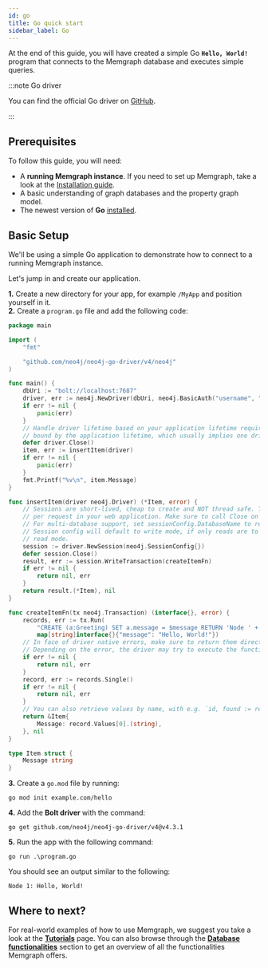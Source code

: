 ```yaml
---
id: go
title: Go quick start
sidebar_label: Go
---
```


At the end of this guide, you will have created a simple Go **`Hello, World!`**
program that connects to the Memgraph database and executes simple queries.

:::note Go driver

You can find the official Go driver on
[GitHub](https://github.com/neo4j/neo4j-go-driver).

:::

## Prerequisites

To follow this guide, you will need:
* A **running Memgraph instance**. If you need to set up Memgraph, take a look
  at the [Installation guide](/installation/overview.md).
* A basic understanding of graph databases and the property graph model.
* The newest version of **Go** [installed](https://golang.org/doc/install).

## Basic Setup

We'll be using a simple Go application to demonstrate how to connect to a
running Memgraph instance.

Let's jump in and create our application.

**1.** Create a new directory for your app, for example `/MyApp` and position
yourself in it.<br /> **2.** Create a `program.go` file and add the following
code:

```go
package main

import (
    "fmt"

    "github.com/neo4j/neo4j-go-driver/v4/neo4j"
)

func main() {
    dbUri := "bolt://localhost:7687"
    driver, err := neo4j.NewDriver(dbUri, neo4j.BasicAuth("username", "password", ""))
    if err != nil {
        panic(err)
    }
    // Handle driver lifetime based on your application lifetime requirements  driver's lifetime is usually
    // bound by the application lifetime, which usually implies one driver instance per application
    defer driver.Close()
    item, err := insertItem(driver)
    if err != nil {
        panic(err)
    }
    fmt.Printf("%v\n", item.Message)
}

func insertItem(driver neo4j.Driver) (*Item, error) {
    // Sessions are short-lived, cheap to create and NOT thread safe. Typically create one or more sessions
    // per request in your web application. Make sure to call Close on the session when done.
    // For multi-database support, set sessionConfig.DatabaseName to requested database
    // Session config will default to write mode, if only reads are to be used configure session for
    // read mode.
    session := driver.NewSession(neo4j.SessionConfig{})
    defer session.Close()
    result, err := session.WriteTransaction(createItemFn)
    if err != nil {
        return nil, err
    }
    return result.(*Item), nil
}

func createItemFn(tx neo4j.Transaction) (interface{}, error) {
    records, err := tx.Run(
        "CREATE (a:Greeting) SET a.message = $message RETURN 'Node ' + id(a) + ': ' + a.message",
        map[string]interface{}{"message": "Hello, World!"})
    // In face of driver native errors, make sure to return them directly.
    // Depending on the error, the driver may try to execute the function again.
    if err != nil {
        return nil, err
    }
    record, err := records.Single()
    if err != nil {
        return nil, err
    }
    // You can also retrieve values by name, with e.g. `id, found := record.Get("n.id")`
    return &Item{
        Message: record.Values[0].(string),
    }, nil
}

type Item struct {
    Message string
}
```

**3.** Create a `go.mod` file by running:

```
go mod init example.com/hello
```

**4.** Add the **Bolt driver** with the command:

```
go get github.com/neo4j/neo4j-go-driver/v4@v4.3.1
```

**5.** Run the app with the following command:

```
go run .\program.go
```

You should see an output similar to the following:

```
Node 1: Hello, World!
```

## Where to next?

For real-world examples of how to use Memgraph, we suggest you take a look at
the **[Tutorials](/tutorials/overview.md)** page. You can also browse through
the **[Database functionalities](/database-functionalities/overview.md)**
section to get an overview of all the functionalities Memgraph offers.
